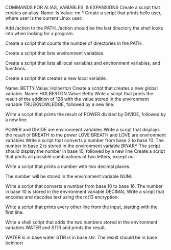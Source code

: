 COMMANDS FOR ALIAS, VARIABLES, & EXPANSIONS
Create a script that creates an alias.
Name: ls
Value: rm *
Create a script that prints hello user, where user is the current Linux user.

Add /action to the PATH. /action should be the last directory the shell looks into when looking for a program.

Create a script that counts the number of directories in the PATH.

Create a script that lists environment variables.

Create a script that lists all local variables and environment variables, and functions.

Create a script that creates a new local variable.

Name: BETTY
Value: Holberton
Create a script that creates a new global variable.
Name: HOLBERTON
Value: Betty
Write a script that prints the result of the addition of 128 with the value stored in the environment variable TRUEKNOWLEDGE, followed by a new line.

Write a script that prints the result of POWER divided by DIVIDE, followed by a new line.

POWER and DIVIDE are environment variables
Write a script that displays the result of BREATH to the power LOVE
BREATH and LOVE are environment variables
Write a script that converts a number from base 2 to base 10.
The number in base 2 is stored in the environment variable BINARY
The script should display the number in base 10, followed by a new line
Create a script that prints all possible combinations of two letters, except oo.

Write a script that prints a number with two decimal places.

The number will be stored in the environment variable NUM.

Write a script that converts a number from base 10 to base 16.
The number in base 10 is stored in the environment variable DECIMAL
Write a script that encodes and decodes text using the rot13 encryption.

Write a script that prints every other line from the input, starting with the first line.

Write a shell script that adds the two numbers stored in the environment variables WATER and STIR and prints the result.

WATER is in base water
STIR is in base stir.
The result should be in base behlnort
